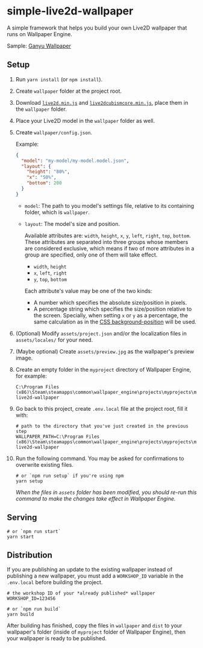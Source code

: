 # simple-live2d-wallpaper

A simple framework that helps you build your own Live2D wallpaper that runs on Wallpaper Engine.

Sample: [Ganyu Wallpaper](https://steamcommunity.com/sharedfiles/filedetails/?id=2427596211&searchtext=%E7%94%98%E9%9B%A8)

## Setup

1. Run `yarn install` (or `npm install`).

2. Create `wallpaper` folder at the project root.

3. Download [`live2d.min.js`](https://cdn.jsdelivr.net/gh/dylanNew/live2d/webgl/Live2D/lib/live2d.min.js)
   and [`live2dcubismcore.min.js`](https://cubism.live2d.com/sdk-web/cubismcore/live2dcubismcore.min.js), place them in
   the `wallpaper` folder.

4. Place your Live2D model in the `wallpaper` folder as well.

5. Create `wallpaper/config.json`.

   Example:
   ```json
   {
     "model": "my-model/my-model.model.json",
     "layout": {
       "height": "80%",
       "x": "50%",
       "bottom": 200
     }
   }
   ```

    - `model`: The path to you model's settings file, relative to its containing folder, which is `wallpaper`.
    - `layout`: The model's size and position.

      Available attributes are: `width`, `height`, `x`, `y`, `left`, `right`, `top`, `bottom`. These attributes are
      separated into three groups whose members are considered exclusive, which means if two of more attributes in a
      group are specified, only one of them will take effect.
        - `width`, `height`
        - `x`, `left`, `right`
        - `y`, `top`, `bottom`

      Each attribute's value may be one of the two kinds:
        - A number which specifies the absolute size/position in pixels.
        - A percentage string which specifies the size/position relative to the screen. Specially, when setting `x`
          or `y` as a percentage, the same calculation as in
          the [CSS background-position](https://developer.mozilla.org/en-US/docs/Web/CSS/background-position#values)
          will be used.

6. (Optional) Modify `assets/project.json` and/or the localization files in `assets/locales/` for your need.

7. (Maybe optional) Create `assets/preview.jpg` as the wallpaper's preview image.

8. Create an empty folder in the `myproject` directory of Wallpaper Engine, for example:
   ```text
   C:\Program Files (x86)\Steam\steamapps\common\wallpaper_engine\projects\myprojects\my-live2d-wallpaper
   ```

9. Go back to this project, create `.env.local` file at the project root, fill it with:
   ```shell
   # path to the directory that you've just created in the previous step 
   WALLPAPER_PATH=C:\Program Files (x86)\Steam\steamapps\common\wallpaper_engine\projects\myprojects\my-live2d-wallpaper
   ```

10. Run the following command. You may be asked for confirmations to overwrite existing files.
    ```shell
    # or `npm run setup` if you're using npm
    yarn setup
    ```
    *When the files in `assets` folder has been modified, you should re-run this command to make the changes take effect in
    Wallpaper Engine.*

## Serving

```shell
# or `npm run start`
yarn start
```

## Distribution

If you are publishing an update to the existing wallpaper instead of publishing a new wallpaper, you must add
a `WORKSHOP_ID` variable in the `.env.local` before building the project.

```shell
# the workshop ID of your *already published* wallpaper
WORKSHOP_ID=123456
```

```shell
# or `npm run build`
yarn build
```

After building has finished, copy the files in `wallpaper` and `dist` to your wallpaper's folder (inside of `myproject`
folder of Wallpaper Engine), then your wallpaper is ready to be published.
